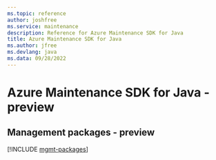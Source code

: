 ```yaml
---
ms.topic: reference
author: joshfree
ms.service: maintenance
description: Reference for Azure Maintenance SDK for Java
title: Azure Maintenance SDK for Java
ms.author: jfree
ms.devlang: java
ms.data: 09/28/2022
---
```

# Azure Maintenance SDK for Java - preview

## Management packages - preview
[!INCLUDE [mgmt-packages](maintenance-mgmt-index.md)]